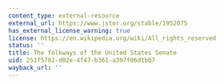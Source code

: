 ```yaml
---
content_type: external-resource
external_url: https://www.jstor.org/stable/1952075
has_external_license_warning: true
license: https://en.wikipedia.org/wiki/All_rights_reserved
status: ''
title: The folkways of the United States Senate
uid: 251f5782-d02e-4f47-b361-a397f06d1bb7
wayback_url: ''
---
```

